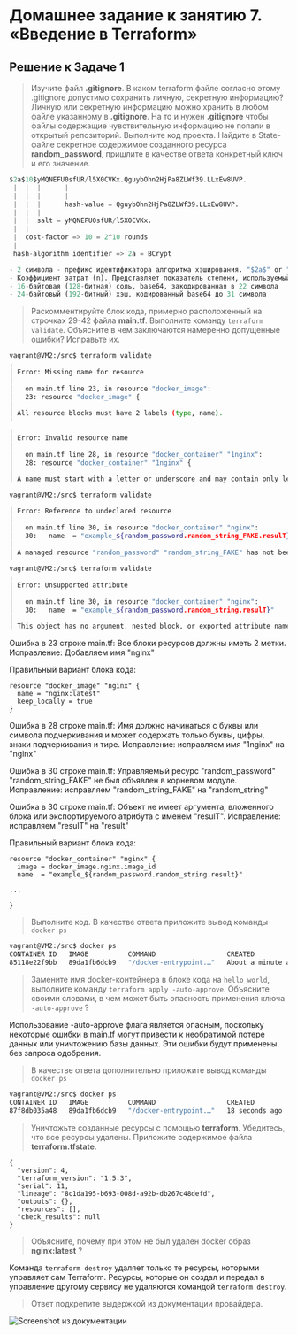 # Домашнее задание к занятию 7. «Введение в Terraform»

## Решение к Задаче 1

>Изучите файл **.gitignore**. В каком terraform файле согласно этому .gitignore допустимо сохранить личную, секретную информацию?
Личную или секретную информацию можно хранить в любом файле указанному в **.gitignore**. На то и нужен **.gitignore** чтобы файлы содержащие чувствительную информацию не попали в открытый репозиторий.
>Выполните код проекта. Найдите  в State-файле секретное содержимое созданного ресурса **random_password**, пришлите в качестве ответа конкретный ключ и его значение.

```tf
$2a$10$yMQNEFU0sfUR/l5X0CVKx.QguybOhn2HjPa8ZLWf39.LLxEw8UVP.
 |  |  |      |
 |  |  |      |
 |  |  |      hash-value = QguybOhn2HjPa8ZLWf39.LLxEw8UVP.
 |  |  |
 |  |  salt = yMQNEFU0sfUR/l5X0CVKx.
 |  |
 |  cost-factor => 10 = 2^10 rounds
 |
 hash-algorithm identifier => 2a = BCrypt

- 2 символа - префикс идентификатора алгоритма хэширования. "$2a$" or "$2b$" указывает на BCrypt
- Коэффициент затрат (n). Представляет показатель степени, используемый для определения количества итераций 2^n
- 16-байтовая (128-битная) соль, base64, закодированная в 22 символа
- 24-байтовый (192-битный) хэш, кодированный base64 до 31 символа
```

>Раскомментируйте блок кода, примерно расположенный на строчках 29-42 файла **main.tf**.
>Выполните команду ```terraform validate```. Объясните в чем заключаются намеренно допущенные ошибки? Исправьте их.

```bash
vagrant@VM2:/src$ terraform validate
╷
│ Error: Missing name for resource
│
│   on main.tf line 23, in resource "docker_image":
│   23: resource "docker_image" {
│
│ All resource blocks must have 2 labels (type, name).
╵
╷
│ Error: Invalid resource name
│
│   on main.tf line 28, in resource "docker_container" "1nginx":
│   28: resource "docker_container" "1nginx" {
│
│ A name must start with a letter or underscore and may contain only letters, digits, underscores, and dashes.

vagrant@VM2:/src$ terraform validate

│ Error: Reference to undeclared resource
│
│   on main.tf line 30, in resource "docker_container" "nginx":
│   30:   name  = "example_${random_password.random_string_FAKE.resulT}"
│
│ A managed resource "random_password" "random_string_FAKE" has not been declared in the root module.
╵
vagrant@VM2:/src$ terraform validate
╷
│ Error: Unsupported attribute
│
│   on main.tf line 30, in resource "docker_container" "nginx":
│   30:   name  = "example_${random_password.random_string.resulT}"
│
│ This object has no argument, nested block, or exported attribute named "resulT". Did you mean "result"?
```

Ошибка в 23 строке main.tf: Все блоки ресурсов должны иметь 2 метки. Исправление: Добавляем имя "nginx"

Правильный вариант блока кода:

```hcl
resource "docker_image" "nginx" {
  name = "nginx:latest"
  keep_locally = true
}
```

Ошибка в 28 строке main.tf: Имя должно начинаться с буквы или символа подчеркивания и может содержать только буквы, цифры, знаки подчеркивания и тире. Исправление: исправляем имя "1nginx" на "nginx"

Ошибка в 30 строке main.tf: Управляемый ресурс "random_password" "random_string_FAKE" не был объявлен в корневом модуле. Исправление: исправляем "random_string_FAKE" на "random_string"

Ошибка в 30 строке main.tf: Объект не имеет аргумента, вложенного блока или экспортируемого атрибута с именем "resulT". Исправление: исправляем "resulT" на "result"

Правильный вариант блока кода:

```hcl
resource "docker_container" "nginx" {
  image = docker_image.nginx.image_id
  name  = "example_${random_password.random_string.result}"

...

}
```

>Выполните код. В качестве ответа приложите вывод команды ```docker ps```

```bash
vagrant@VM2:/src$ docker ps
CONTAINER ID   IMAGE          COMMAND                  CREATED              STATUS          PORTS                  NAMES
85118e22f9bb   89da1fb6dcb9   "/docker-entrypoint.…"   About a minute ago   Up 58 seconds   0.0.0.0:8000->80/tcp   example_t3GWKTLRAxlGUh6Q
```

>Замените имя docker-контейнера в блоке кода на ```hello_world```, выполните команду ```terraform apply -auto-approve```.
>Объясните своими словами, в чем может быть опасность применения ключа  ```-auto-approve``` ?

Использование -auto-approve флага является опасным, поскольку некоторые ошибки в main.tf могут привести к необратимой потере данных или уничтожению базы данных. Эти ошибки будут применены без запроса одобрения.

>В качестве ответа дополнительно приложите вывод команды ```docker ps```

```bash
vagrant@VM2:/src$ docker ps
CONTAINER ID   IMAGE          COMMAND                  CREATED          STATUS          PORTS                  NAMES
87f8db035a48   89da1fb6dcb9   "/docker-entrypoint.…"   18 seconds ago   Up 13 seconds   0.0.0.0:8000->80/tcp   hello_world_t3GWKTLRAxlGUh6Q
```

>Уничтожьте созданные ресурсы с помощью **terraform**. Убедитесь, что все ресурсы удалены. Приложите содержимое файла **terraform.tfstate**.

```hcl
{
  "version": 4,
  "terraform_version": "1.5.3",
  "serial": 11,
  "lineage": "8c1da195-b693-008d-a92b-db267c48defd",
  "outputs": {},
  "resources": [],
  "check_results": null
}
```

>Объясните, почему при этом не был удален docker образ **nginx:latest** ?

Команда ```terraform destroy``` удаляет только те ресурсы, которыми управляет сам Terraform. Ресурсы, которые он создал  и передал в управление другому сервису не удаляются командой ```terraform destroy```.

>Ответ подкрепите выдержкой из документации провайдера.

![Screenshot из документации](https://github.com/ASlob/devops-netology/tree/main/images/ex_7_1.png)
